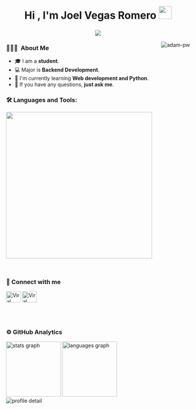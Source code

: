 <h1 align="center">Hi , I'm Joel Vegas Romero <img src="https://media.giphy.com/media/hvRJCLFzcasrR4ia7z/giphy.gif" width="35"></h1>
<p align="center">

<h3 align = "center"><img src="https://readme-typing-svg.herokuapp.com?color=%23F7F7F7&size=21&center=true&vCenter=true&width=650&height=100&lines=A+Student+%F0%9F%91%A8%F0%9F%8F%BB%E2%80%8D%F0%9F%8E%93+and+a+Programming+Enthusiast+%F0%9F%91%A9%E2%80%8D%F0%9F%92%BB+from+Spain"></h3>

<p><img align="right" src="https://github.com/Adam-pw/Adam-pw/blob/main/animation_500_kxa883sd.gif" alt="adam-pw" /></p>

### <h3> 👨🏻‍💻 &nbsp;About Me </h3>
- 🎓 I am a **student**.
- 💻 Major is **Backend Development**.
- 🌱 I'm currently learning **Web development and Python**. 
- 💬 If you have any questions, **just ask me**. 
<!--Languages and Tools Section-->       
<h3 align="left">🛠 Languages and Tools: </h3>
<p align="left">
<img width="400px"  src="https://skillicons.dev/icons?i=py,cpp,java,html,css,php,postgres,vscode,bash,linux&perline=10" />
</p>
<br />
 
<h3> 🤝 Connect with me </h3>
<p align="left">
  <a href="https://www.linkedin.com/in/viral-bhadeshiya/" target="blank"><img align="center"
      src="https://raw.githubusercontent.com/rahuldkjain/github-profile-readme-generator/master/src/images/icons/Social/linked-in-alt.svg"
      alt="Viral Bhadeshiya" height="30" width="40" /></a>
  <a href="https://www.instagram.com/viralbhadeshiya/" target="blank"><img align="center"
      src="https://raw.githubusercontent.com/rahuldkjain/github-profile-readme-generator/master/src/images/icons/Social/instagram.svg"
      alt="Viral Bhadeshiya" height="30" width="40" /></a>
</p>

<br><br>
<!-- grph -->
<h3> ⚙️ GitHub Analytics </h3>
<div align="left" >
  <div>
    <img
      height="150"
      alt="stats graph"
      src="http://github-profile-summary-cards.vercel.app/api/cards/stats?username=JoelVegasRomero&theme=vue"
    />
    <img
      height="150"
      alt="languages graph"
      src="http://github-profile-summary-cards.vercel.app/api/cards/most-commit-language?username=JoelVegasRomero&theme=vue"
    />
  </div>
  <img src="http://github-profile-summary-cards.vercel.app/api/cards/profile-details?username=MR-Addict&theme=vue" alt="profile detail" />
</div>
